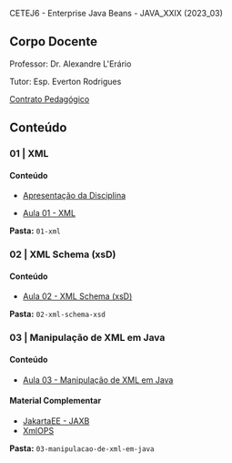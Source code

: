 CETEJ6 - Enterprise Java Beans - JAVA_XXIX (2023_03)

## Corpo Docente
Professor: Dr. Alexandre L'Erário

Tutor: Esp. Everton Rodrigues

[Contrato Pedagógico](https://github.com/MarleneMoraes/utfpr-java/blob/main/webservices/WEBSERVICES_contrato-pedagogico.pdf)

## Conteúdo
### 01 | XML
#### Conteúdo

- [Apresentação da Disciplina](https://github.com/MarleneMoraes/utfpr-java/blob/main/webservices/01-xml/apresentacao-da-disciplina.pdf)

- [Aula 01 - XML](https://github.com/MarleneMoraes/utfpr-java/blob/main/webservices/01-xml/xml.pdf)

**Pasta:** `01-xml`

### 02 | XML Schema (xsD)
#### Conteúdo
- [Aula 02 - XML Schema (xsD)](https://github.com/MarleneMoraes/utfpr-java/blob/main/webservices/02-xml-schema-xsd/xml-schema-xsd.pdf)

**Pasta:** `02-xml-schema-xsd`

### 03 | Manipulação de XML em Java
#### Conteúdo
- [Aula 03 - Manipulação de XML em Java](https://github.com/MarleneMoraes/utfpr-java/blob/main/webservices/03-manipulacao-de-xml-em-java/manipulacao-de-xml-em-java.pdf)

#### Material Complementar
- [JakartaEE - JAXB](https://eclipse-ee4j.github.io/jaxb-ri/)
- [XmlOPS](https://github.com/alerario/XmlOPS)

**Pasta:** `03-manipulacao-de-xml-em-java`

